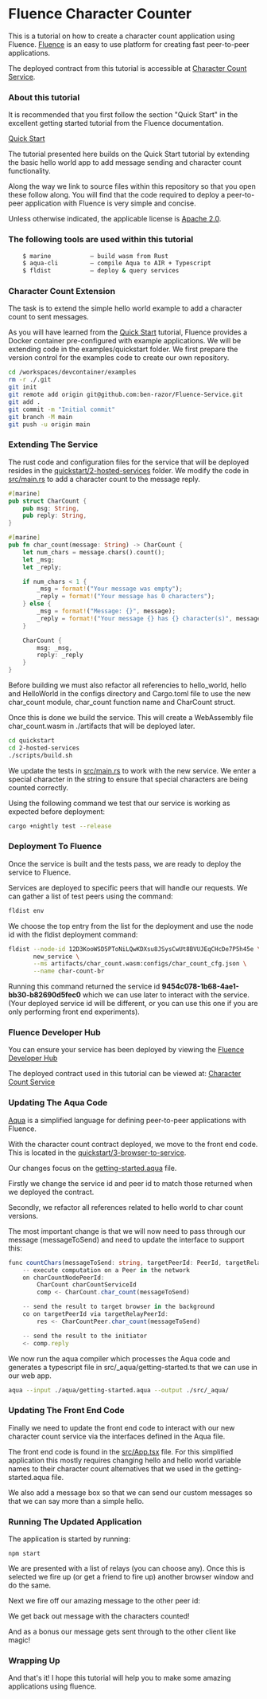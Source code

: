 # Fluence Character Counter

This is a tutorial on how to create a character count application using Fluence. [Fluence](https://fluence.network/) is an easy to use platform for creating fast peer-to-peer applications.

The deployed contract from this tutorial is accessible at [Character Count Service](https://dash.fluence.dev/blueprint/5c187205fef8d3306dcf6ffd73efd623a8774d3adc698e6244bc11e81d704ba6).

### About this tutorial

It is recommended that you first follow the section "Quick Start" in the excellent getting started tutorial from the Fluence documentation.

[Quick Start](https://doc.fluence.dev/docs/quick-start)

The tutorial presented here builds on the Quick Start tutorial by extending the basic hello world app to add message sending and character count functionality.

Along the way we link to source files within this repository so that you open these follow along. You will find that the code required to deploy a peer-to-peer application with Fluence is very simple and concise.

Unless otherwise indicated, the applicable license is [Apache 2.0](https://github.com/fluencelabs/fluence/blob/master/LICENSE).

### The following tools are used within this tutorial

```bash
    $ marine           – build wasm from Rust  
    $ aqua-cli         – compile Aqua to AIR + Typescript  
    $ fldist           – deploy & query services  
```

### Character Count Extension

The task is to extend the simple hello world example to add a character count to sent messages.

As you will have learned from the [Quick Start](https://doc.fluence.dev/docs/quick-start) tutorial, Fluence provides a Docker container pre-configured with example applications. We will be extending code in the examples/quickstart folder. We first prepare the version control for the examples code to create our own repository.

```bash
cd /workspaces/devcontainer/examples
rm -r ./.git
git init
git remote add origin git@github.com:ben-razor/Fluence-Service.git
git add .
git commit -m "Initial commit"
git branch -M main
git push -u origin main
```

### Extending The Service

The rust code and configuration files for the service that will be deployed resides in the [quickstart/2-hosted-services](https://github.com/ben-razor/Fluence-Service/tree/main/quickstart/2-hosted-services) folder. We modify the code in [src/main.rs](https://github.com/ben-razor/Fluence-Service/tree/main/quickstart/2-hosted-services) to add a character count to the message reply.

```rust
#[marine]
pub struct CharCount {
    pub msg: String,
    pub reply: String,
}

#[marine]
pub fn char_count(message: String) -> CharCount {
    let num_chars = message.chars().count();
    let _msg;
    let _reply;

    if num_chars < 1 {
        _msg = format!("Your message was empty");
        _reply = format!("Your message has 0 characters");
    } else {
        _msg = format!("Message: {}", message);
        _reply = format!("Your message {} has {} character(s)", message, num_chars);
    }

    CharCount {
        msg: _msg,
        reply: _reply
    }
}
```

Before building we must also refactor all referencies to hello_world, hello and HelloWorld in the configs directory and Cargo.toml file to use the new char_count module, char_count function name and CharCount struct.

Once this is done we build the service. This will create a WebAssembly file char_count.wasm in ./artifacts that will be deployed later.

```bash
cd quickstart
cd 2-hosted-services
./scripts/build.sh
```

We update the tests in [src/main.rs](https://github.com/ben-razor/Fluence-Service/tree/main/quickstart/2-hosted-services) to work with the new service. We enter a special character in the string to ensure that special characters are being counted correctly. 

Using the following command we test that our service is working as expected before deployment:

```bash
cargo +nightly test --release
```

### Deployment To Fluence

Once the service is built and the tests pass, we are ready to deploy the service to Fluence.

Services are deployed to specific peers that will handle our requests. We can gather a list of test peers using the command:

```bash
fldist env
```

We choose the top entry from the list for the deployment and use the node id with the fldist deployment command:

```bash
fldist --node-id 12D3KooWSD5PToNiLQwKDXsu8JSysCwUt8BVUJEqCHcDe7P5h45e \
       new_service \
       --ms artifacts/char_count.wasm:configs/char_count_cfg.json \
       --name char-count-br
```

Running this command returned the service id **9454c078-1b68-4ae1-bb30-b82690d5fec0** which we can use later to interact with the service. (Your deployed service id will be different, or you can use this one if you are only performing front end experiments).

### Fluence Developer Hub

You can ensure your service has been deployed by viewing the [Fluence Developer Hub](https://dash.fluence.dev/)

The deployed contract used in this tutorial can be viewed at:
[Character Count Service](https://dash.fluence.dev/blueprint/5c187205fef8d3306dcf6ffd73efd623a8774d3adc698e6244bc11e81d704ba6)

### Updating The Aqua Code 

[Aqua](https://doc.fluence.dev/aqua-book/) is a simplified language for defining peer-to-peer applications with Fluence.

With the character count contract deployed, we move to the front end code. This is located in the [quickstart/3-browser-to-service](https://github.com/ben-razor/Fluence-Service/tree/main/quickstart/3-browser-to-service).

Our changes focus on the [getting-started.aqua](https://github.com/ben-razor/Fluence-Service/tree/main/quickstart/3-browser-to-service/aqua/getting-started.aqua) file.

Firstly we change the service id and peer id to match those returned when we deployed the contract.

Secondly, we refactor all references related to hello world to char count versions.

The most important change is that we will now need to pass through our message (messageToSend) and need to update the interface to support this:

```TypeScript
func countChars(messageToSend: string, targetPeerId: PeerId, targetRelayPeerId: PeerId) -> string:
    -- execute computation on a Peer in the network
    on charCountNodePeerId:
        CharCount charCountServiceId
        comp <- CharCount.char_count(messageToSend)

    -- send the result to target browser in the background
    co on targetPeerId via targetRelayPeerId:
        res <- CharCountPeer.char_count(messageToSend)

    -- send the result to the initiator
    <- comp.reply
```

We now run the aqua compiler which processes the Aqua code and generates a typescript file in src/_aqua/getting-started.ts that we can use in our web app.

```bash
aqua --input ./aqua/getting-started.aqua --output ./src/_aqua/
```

### Updating The Front End Code

Finally we need to update the front end code to interact with our new character count service via the interfaces defined in the Aqua file.

The front end code is found in the [src/App.tsx](https://github.com/ben-razor/Fluence-Service/tree/main/quickstart/3-browser-to-servicesrc/src/App.tsx) file. For this simplified application this mostly requires changing hello and hello world variable names to their character count alternatives that we used in the getting-started.aqua file.

We also add a message box so that we can send our custom messages so that we can say more than a simple hello.

### Running The Updated Application

The application is started by running:

```
npm start
```

We are presented with a list of relays (you can choose any). Once this is selected we fire up (or get a friend to fire up) another browser window and do the same.

Next we fire off our amazing message to the other peer id:

We get back out message with the characters counted!

And as a bonus our message gets sent through to the other client like magic!

### Wrapping Up

And that's it! I hope this tutorial will help you to make some amazing applications using fluence.

